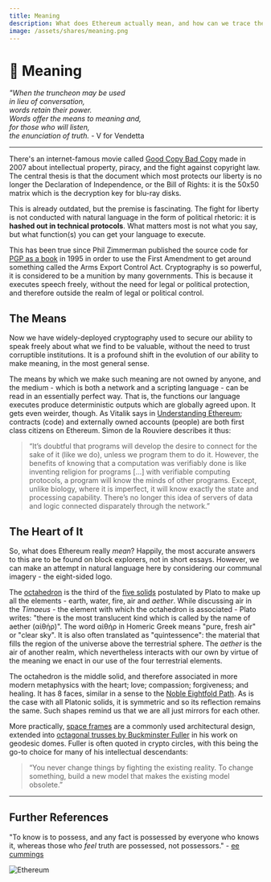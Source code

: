 ```yaml
---
title: Meaning
description: What does Ethereum actually mean, and how can we trace the development of the ideas behind it back through history?
image: /assets/shares/meaning.png
---
```


# 🤯 Meaning

_"When the truncheon may be used_   
_in lieu of conversation,_  
_words retain their power._  
_Words offer the means to meaning and,_  
_for those who will listen,_  
_the enunciation of truth._ - V for Vendetta  

---

There's an internet-famous movie called <a href="https://www.youtube.com/watch?v=ByY6j0qzOyM" target="_blank">Good Copy Bad Copy</a> made in 2007 about intellectual property, piracy, and the fight against copyright law. The central thesis is that the document which most protects our liberty is no longer the Declaration of Independence, or the Bill of Rights: it is the 50x50 matrix which is the decryption key for blu-ray disks.

This is already outdated, but the premise is fascinating. The fight for liberty is not conducted with natural language in the form of political rhetoric: it is **hashed out in technical protocols**. What matters most is not what you say, but what function(s) you can get your language to execute.

This has been true since Phil Zimmerman published the source code for <a href="https://books.google.co.za/books/about/PGP_Source_Code_and_Internals.html?id=xR4ZAQAAIAAJ&redir_esc=y" target="_blank">PGP as a book</a> in 1995 in order to use the First Amendment to get around something called the Arms Export Control Act. Cryptography is so powerful, it is considered to be a munition by many governments. This is because it executes speech freely, without the need for legal or political protection, and therefore outside the realm of legal or political control.

## The Means

Now we have widely-deployed cryptography used to secure our ability to speak freely about what we find to be valuable, without the need to trust corruptible institutions. It is a profound shift in the evolution of our ability to make meaning, in the most general sense.

The means by which we make such meaning are not owned by anyone, and the medium - which is both a network and a scripting language - can be read in an essentially perfect way. That is, the functions our language executes produce deterministic outputs which are globally agreed upon. It gets even weirder, though. As Vitalik says in [Understanding Ethereum](../understanding-ethereum); contracts (code) and externally owned accounts (people) are both first class citizens on Ethereum. Simon de la Rouviere describes it thus:

> “It’s doubtful that programs will develop the desire to connect for the sake of it (like we do), unless we program them to do it. However, the benefits of knowing that a computation was verifiably done is like inventing religion for programs [...] with verifiable computing protocols, a program will know the minds of other programs. Except, unlike biology, where it is imperfect, it will know exactly the state and processing capability. There’s no longer this idea of servers of data and logic connected disparately through the network.”

## The Heart of It

So, what does Ethereum really *mean*? Happily, the most accurate answers to this are to be found on block explorers, not in short essays. However, we can make an attempt in natural language here by considering our communal imagery - the eight-sided logo.

The <a href="https://en.wikipedia.org/wiki/Octahedron" target="_blank">octahedron</a> is the third of the <a href="https://en.wikipedia.org/wiki/Platonic_solid" target="_blank">five solids</a> postulated by Plato to make up all the elements - earth, water, fire, air and *aether*. While discussing air in the *Timaeus* - the element with which the octahedron is associated - Plato writes: "there is the most translucent kind which is called by the name of aether (αἰθήρ)". The word αἰθήρ in Homeric Greek means "pure, fresh air" or "clear sky". It is also often translated as "quintessence": the material that fills the region of the universe above the terrestrial sphere. The *aether* is the air of another realm, which nevertheless interacts with our own by virtue of the meaning we enact in our use of the four terrestrial elements.

The octahedron is the middle solid, and therefore associated in more modern metaphysics with the heart; love; compassion; forgiveness; and healing. It has 8 faces, similar in a sense to the <a href="https://en.wikipedia.org/wiki/Noble_Eightfold_Path" target="_blank">Noble Eightfold Path</a>. As is the case with all Platonic solids, it is symmetric and so its reflection remains the same. Such shapes remind us that we are all just mirrors for each other.

More practically, <a href="https://en.wikipedia.org/wiki/Space_frame" target="_blank">space frames</a> are a commonly used architectural design, extended into <a href="http://www.grunch.net/synergetics/docs/bellnote.html" target="_blank">octagonal trusses by Buckminster Fuller</a> in his work on geodesic domes. Fuller is often quoted in crypto circles, with this being the go-to choice for many of his intellectual descendants:

> “You never change things by fighting the existing reality. To change something, build a new model that makes the existing model obsolete.”

---

## Further References

"To know is to possess, and any fact is possessed by everyone who knows it, whereas those who *feel* truth are possessed, not possessors." - <a href="https://www.youtube.com/watch?v=kffo3pxNO7c" target="_blank">ee cummings</a>

<img src="/assets/images/ethereum.png" class="center-img" alt="Ethereum" />